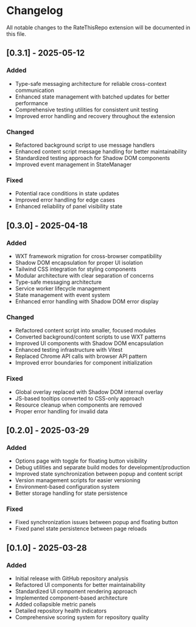# Changelog

All notable changes to the RateThisRepo extension will be documented in this file.

## [0.3.1] - 2025-05-12

### Added
- Type-safe messaging architecture for reliable cross-context communication
- Enhanced state management with batched updates for better performance
- Comprehensive testing utilities for consistent unit testing
- Improved error handling and recovery throughout the extension

### Changed
- Refactored background script to use message handlers
- Enhanced content script message handling for better maintainability
- Standardized testing approach for Shadow DOM components
- Improved event management in StateManager

### Fixed
- Potential race conditions in state updates
- Improved error handling for edge cases
- Enhanced reliability of panel visibility state

## [0.3.0] - 2025-04-18

### Added
- WXT framework migration for cross-browser compatibility
- Shadow DOM encapsulation for proper UI isolation
- Tailwind CSS integration for styling components
- Modular architecture with clear separation of concerns
- Type-safe messaging architecture
- Service worker lifecycle management
- State management with event system
- Enhanced error handling with Shadow DOM error display

### Changed
- Refactored content script into smaller, focused modules
- Converted background/content scripts to use WXT patterns
- Improved UI components with Shadow DOM encapsulation
- Enhanced testing infrastructure with Vitest
- Replaced Chrome API calls with browser API pattern
- Improved error boundaries for component initialization

### Fixed
- Global overlay replaced with Shadow DOM internal overlay 
- JS-based tooltips converted to CSS-only approach
- Resource cleanup when components are removed
- Proper error handling for invalid data

## [0.2.0] - 2025-03-29

### Added
- Options page with toggle for floating button visibility
- Debug utilities and separate build modes for development/production
- Improved state synchronization between popup and content script
- Version management scripts for easier versioning
- Environment-based configuration system
- Better storage handling for state persistence

### Fixed
- Fixed synchronization issues between popup and floating button
- Fixed panel state persistence between page reloads

## [0.1.0] - 2025-03-28

### Added
- Initial release with GitHub repository analysis
- Refactored UI components for better maintainability
- Standardized UI component rendering approach
- Implemented component-based architecture
- Added collapsible metric panels
- Detailed repository health indicators
- Comprehensive scoring system for repository quality
